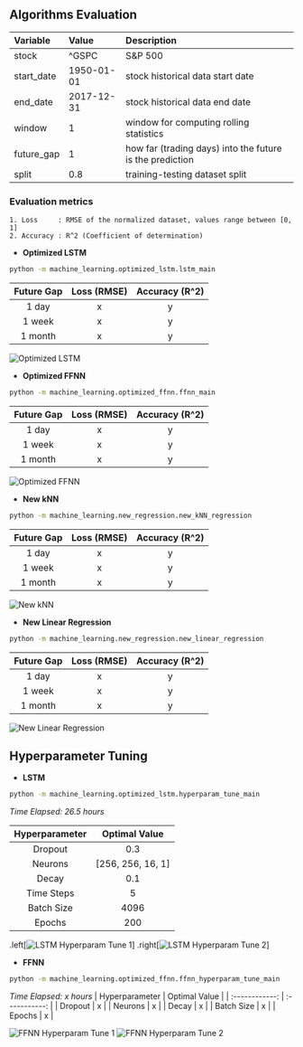 ## Algorithms Evaluation

|  Variable  | Value       | Description |
| :--------- | :---------- | :---------- |
| stock      | ^GSPC       | S&P 500 |
| start_date | 1950-01-01  | stock historical data start date |
| end_date   | 2017-12-31  | stock historical data end date |
| window     | 1           | window for computing rolling statistics |
| future_gap | 1           | how far (trading days) into the future is the prediction |
| split      | 0.8         | training-testing dataset split |

### Evaluation metrics
    1. Loss     : RMSE of the normalized dataset, values range between [0, 1]
    2. Accuracy : R^2 (Coefficient of determination)

* <strong> Optimized LSTM </strong>
```sh
python -m machine_learning.optimized_lstm.lstm_main
```
| Future Gap | Loss (RMSE) | Accuracy (R^2) |
| :--------: | :---------: | :------------: |
| 1 day      | x           | y              |
| 1 week     | x           | y              |
| 1 month    | x           | y              |

![Optimized LSTM](https://github.com/ahmedhamdi96/ML4T/blob/master/results/optimized_lstm.png)

* <strong> Optimized FFNN </strong>
```sh
python -m machine_learning.optimized_ffnn.ffnn_main
```
| Future Gap | Loss (RMSE) | Accuracy (R^2) |
| :--------: | :---------: | :------------: |
| 1 day      | x           | y              |
| 1 week     | x           | y              |
| 1 month    | x           | y              |

![Optimized FFNN](https://github.com/ahmedhamdi96/ML4T/blob/master/results/optimized_ffnn.png)

* <strong> New kNN </strong>
```sh
python -m machine_learning.new_regression.new_kNN_regression
```
| Future Gap | Loss (RMSE) | Accuracy (R^2) |
| :--------: | :---------: | :------------: |
| 1 day      | x           | y              |
| 1 week     | x           | y              |
| 1 month    | x           | y              |

![New kNN](https://github.com/ahmedhamdi96/ML4T/blob/master/results/new_knn.png)

* <strong> New Linear Regression </strong>
```sh
python -m machine_learning.new_regression.new_linear_regression
```
| Future Gap | Loss (RMSE) | Accuracy (R^2) |
| :--------: | :---------: | :------------: |
| 1 day      | x           | y              |
| 1 week     | x           | y              |
| 1 month    | x           | y              |

![New Linear Regression](https://github.com/ahmedhamdi96/ML4T/blob/master/results/new_lin_reg.png)

## Hyperparameter Tuning

* <strong> LSTM </strong>
```sh
python -m machine_learning.optimized_lstm.hyperparam_tune_main
```
*Time Elapsed: 26.5 hours*

| Hyperparameter | Optimal Value |
| :------------: | :-----------: |
| Dropout        | 0.3           |
| Neurons        | [256, 256, 16, 1] |
| Decay          | 0.1           |
| Time Steps     | 5             |
| Batch Size     | 4096          |
| Epochs         | 200           |

.left[![LSTM Hyperparam Tune 1](https://github.com/ahmedhamdi96/ML4T/blob/master/results/hyperparam_tune_lstm1.png)]
.right[![LSTM Hyperparam Tune 2](https://github.com/ahmedhamdi96/ML4T/blob/master/results/hyperparam_tune_lstm2.png)]

* <strong> FFNN </strong>
```sh
python -m machine_learning.optimized_ffnn.ffnn_hyperparam_tune_main
```
*Time Elapsed: x hours*
| Hyperparameter | Optimal Value |
| :------------: | :-----------: |
| Dropout        | x             |
| Neurons        | x             |
| Decay          | x             |
| Batch Size     | x             |
| Epochs         | x             |

![FFNN Hyperparam Tune 1](https://github.com/ahmedhamdi96/ML4T/blob/master/results/hyperparam_tune_ffnn1.png)
![FFNN Hyperparam Tune 2](https://github.com/ahmedhamdi96/ML4T/blob/master/results/hyperparam_tune_ffnn2.png)
